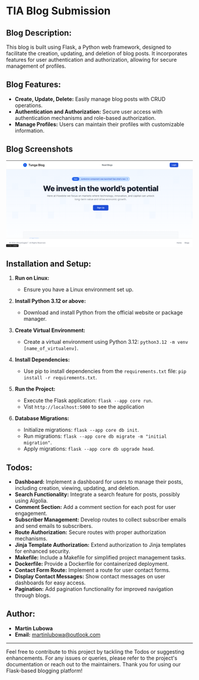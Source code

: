 # TIA Blog Submission

## Blog Description:

This blog is built using Flask, a Python web framework, designed to facilitate the creation, updating, and deletion of blog posts. It incorporates features for user authentication and authorization, allowing for secure management of profiles.

## Blog Features:

- **Create, Update, Delete:** Easily manage blog posts with CRUD operations.
- **Authentication and Authorization:** Secure user access with authentication mechanisms and role-based authorization.
- **Manage Profiles:** Users can maintain their profiles with customizable information.

## Blog Screenshots
![image](/blog_app/screenshots/image_1.png)


## Installation and Setup:

1. **Run on Linux:**
    - Ensure you have a Linux environment set up.

2. **Install Python 3.12 or above:**
    - Download and install Python from the official website or package manager.

3. **Create Virtual Environment:**
    - Create a virtual environment using Python 3.12: `python3.12 -m venv [name_of_virtualenv]`.

4. **Install Dependencies:**
    - Use pip to install dependencies from the `requirements.txt` file: `pip install -r requirements.txt`.

5. **Run the Project:**
    - Execute the Flask application: `flask --app core run`.
    - Vist `http://localhost:5000` to see the application

6. **Database Migrations:**
    - Initialize migrations: `flask --app core db init`.
    - Run migrations: `flask --app core db migrate -m "initial migration"`.
    - Apply migrations: `flask --app core db upgrade head`.

## Todos:

- **Dashboard:** Implement a dashboard for users to manage their posts, including creation, viewing, updating, and deletion.
- **Search Functionality:** Integrate a search feature for posts, possibly using Algolia.
- **Comment Section:** Add a comment section for each post for user engagement.
- **Subscriber Management:** Develop routes to collect subscriber emails and send emails to subscribers.
- **Route Authorization:** Secure routes with proper authorization mechanisms.
- **Jinja Template Authorization:** Extend authorization to Jinja templates for enhanced security.
- **Makefile:** Include a Makefile for simplified project management tasks.
- **Dockerfile:** Provide a Dockerfile for containerized deployment.
- **Contact Form Route:** Implement a route for user contact forms.
- **Display Contact Messages:** Show contact messages on user dashboards for easy access.
- **Pagination:** Add pagination functionality for improved navigation through blogs.

## Author:

- **Martin Lubowa**
- **Email:** [martinlubowa@outlook.com](martinlubowa@outlook.com)

---

Feel free to contribute to this project by tackling the Todos or suggesting enhancements. For any issues or queries, please refer to the project's documentation or reach out to the maintainers. Thank you for using our Flask-based blogging platform!